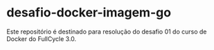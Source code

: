 # desafio-docker-imagem-go
Este repositório é destinado para resolução do desafio 01 do curso de Docker do FullCycle 3.0.
